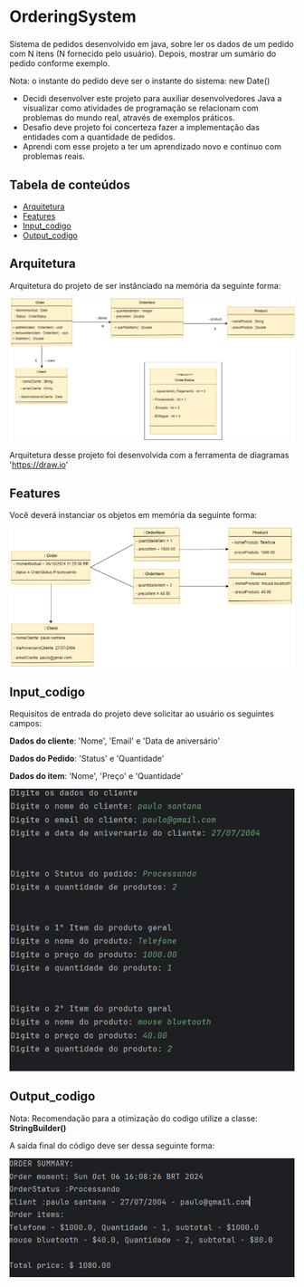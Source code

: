 # OrderingSystem
### 
Sistema de pedidos desenvolvido em java, sobre ler os dados de um pedido com N itens (N fornecido pelo usuário). Depois, mostrar um sumário do pedido conforme exemplo.

Nota: o instante do pedido deve ser o instante do sistema: new Date()

* Decidi desenvolver este projeto para auxiliar desenvolvedores Java a visualizar como atividades de programação se relacionam com problemas do mundo real, através de exemplos práticos.
* Desafio deve projeto foi concerteza fazer a implementação das entidades com a quantidade de pedidos.
* Aprendi com esse projeto a ter um aprendizado novo e continuo com problemas reais.

## Tabela de conteúdos
- [Arquitetura](#arquitetura)
- [Features](#features)
- [Input_codigo](#input_codigo)
- [Output_codigo](#output_codigo)

## Arquitetura
Arquitetura do projeto de ser instânciado na memória da seguinte forma: 

![Imagem da arquitetura do projeto](/Imagens/Arquitetura01.drawio.png)

Arquitetura desse projeto foi desenvolvida com a ferramenta de diagramas 'https://draw.io'

## Features
Você deverá instanciar os objetos em memória da seguinte forma:

![Features01 drawio](/Imagens/Features01.drawio.png)

## Input_codigo
Requisitos de entrada do projeto deve solicitar ao usuário os seguintes campos:

**Dados do cliente**: 'Nome', 'Email' e 'Data de aniversário'

**Dados do Pedido**: 'Status' e 'Quantidade'

**Dados do item**: 'Nome', 'Preço' e 'Quantidade'

![Features01 drawio](/Imagens/Input_codigo.png)

## Output_codigo
Nota: Recomendação para a otimização do codigo utilize a classe: **StringBuilder()**

A saida final do código deve ser dessa seguinte forma:

![Features01 drawio](/Imagens/Output_codigo.png)
